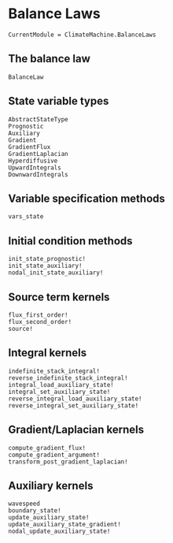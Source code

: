 # Balance Laws

```@meta
CurrentModule = ClimateMachine.BalanceLaws
```

## The balance law

```@docs
BalanceLaw
```

## State variable types

```@docs
AbstractStateType
Prognostic
Auxiliary
Gradient
GradientFlux
GradientLaplacian
Hyperdiffusive
UpwardIntegrals
DownwardIntegrals
```

## Variable specification methods

```@docs
vars_state
```

## Initial condition methods

```@docs
init_state_prognostic!
init_state_auxiliary!
nodal_init_state_auxiliary!
```

## Source term kernels

```@docs
flux_first_order!
flux_second_order!
source!
```

## Integral kernels

```@docs
indefinite_stack_integral!
reverse_indefinite_stack_integral!
integral_load_auxiliary_state!
integral_set_auxiliary_state!
reverse_integral_load_auxiliary_state!
reverse_integral_set_auxiliary_state!
```

## Gradient/Laplacian kernels

```@docs
compute_gradient_flux!
compute_gradient_argument!
transform_post_gradient_laplacian!
```

## Auxiliary kernels

```@docs
wavespeed
boundary_state!
update_auxiliary_state!
update_auxiliary_state_gradient!
nodal_update_auxiliary_state!
```
